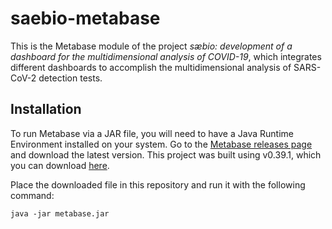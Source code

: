 # saebio-metabase
This is the Metabase module of the project *sæbio: development of a dashboard for the multidimensional analysis of COVID-19*, which integrates different dashboards to accomplish the multidimensional analysis of SARS-CoV-2 detection tests.



## Installation
To run Metabase via a JAR file, you will need to have a Java Runtime Environment installed on your system. Go to the [Metabase releases page](https://github.com/metabase/metabase/releases) and download the latest version. This project was built using v0.39.1, which you can download [here](https://downloads.metabase.com/v0.39.1/metabase.jar).

Place the downloaded file in this repository and run it with the following command:
```
java -jar metabase.jar
```
